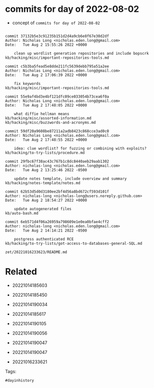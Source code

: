 # commits for day of 2022-08-02

- concept of `commits for day of 2022-08-02`

```

commit 37132b5e3c91235b151d2d4a9cb6e8f67e30d2df
Author: Nicholas Long <nicholas.eden.long@gmail.com>
Date:   Tue Aug 2 15:55:26 2022 +0000

    clean up wordlist generation repositories and include bopscrk
kb/hacking/misc/important-repositories-tools.md

commit c5b3ba5fead5e8dde211fc5639debb795a51a2ee
Author: Nicholas Long <nicholas.eden.long@gmail.com>
Date:   Tue Aug 2 17:06:39 2022 +0000

    fix keywords
kb/hacking/misc/important-repositories-tools.md

commit 55e9af4bd3e4bf121dfc09ce033054b73cea6f0a
Author: Nicholas Long <nicholas.eden.long@gmail.com>
Date:   Tue Aug 2 17:48:05 2022 +0000

    what diffie hellman means
kb/hacking/misc/assorted-information.md
kb/hacking/misc/buzzwords-and-acronyms.md

commit 59df20a9608be87211a2adb8423c868cce3ad0c0
Author: Nicholas Long <nicholas.eden.long@gmail.com>
Date:   Tue Aug 2 17:48:55 2022 +0000

    idea: clue wordlist? for fuzzing or combining with exploits?
kb/hacking/to-try-lists/procedure.md

commit 29fbc67f38ac43c767b1c8dc8440aeb29aab1302
Author: nicholas-long <nicholas.eden.long@gmail.com>
Date:   Tue Aug 2 13:25:46 2022 -0500

    update notes template, include overview and summary
kb/hacking/notes-template/notes.md

commit 62b53d5d0d3180ee2bf4d56a8bd672cf593d101f
Author: nicholas-long <nicholas-long@users.noreply.github.com>
Date:   Tue Aug 2 18:54:27 2022 +0000

    update autogenerated files
kb/auto-bash.md

commit 6eb571d4f06a26959a798609e1e0ea0bfae4cff2
Author: nicholas-long <nicholas.eden.long@gmail.com>
Date:   Tue Aug 2 14:14:21 2022 -0500

    postgress authenticated RCE
kb/hacking/to-try-lists/got-access-to-databases-general-SQL.md
```

` zet/20221016233623/README.md `

# Related

- 20221014185603

- 20221014185450

- 20221014190034

- 20221014185617

- 20221014190105

- 20221014190056

- 20221014190047

- 20221014190047

- 20221016233621

Tags:

    #dayinhistory
